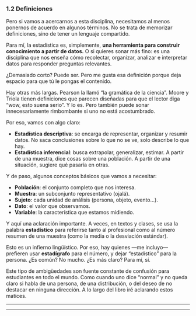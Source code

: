 ### 1.2 Definiciones

Pero si vamos a acercarnos a esta disciplina, necesitamos al menos ponernos de acuerdo en algunos términos. No se trata de memorizar definiciones, sino de tener un lenguaje compartido.

Para mí, la estadística es, simplemente, **una herramienta para construir conocimiento a partir de datos.** O si quieres sonar más fino: es una disciplina que nos enseña cómo recolectar, organizar, analizar e interpretar datos para responder preguntas relevantes.

¿Demasiado corto? Puede ser. Pero me gusta esa definición porque deja espacio para que tú le pongas el contenido.

Hay otras más largas. Pearson la llamó “la gramática de la ciencia”. Moore y Triola tienen definiciones que parecen diseñadas para que el lector diga “wow, esto suena serio”. Y lo es. Pero también puede sonar innecesariamente rimbombante si uno no está acostumbrado.

Por eso, vamos con algo claro:

- **Estadística descriptiva**: se encarga de representar, organizar y resumir datos. No saca conclusiones sobre lo que no se ve, solo describe lo que hay.
- **Estadística inferencial**: busca extrapolar, generalizar, estimar. A partir de una muestra, dice cosas sobre una población. A partir de una situación, sugiere qué pasaría en otras.

Y de paso, algunos conceptos básicos que vamos a necesitar:

- **Población**: el conjunto completo que nos interesa.
- **Muestra**: un subconjunto representativo (ojalá).
- **Sujeto**: cada unidad de análisis (persona, objeto, evento...).
- **Dato**: el valor que observamos.
- **Variable**: la característica que estamos midiendo.

Y aquí una aclaración importante. A veces, en textos y clases, se usa la palabra **estadístico** para referirse tanto al profesional como al número resumen de una muestra (como la media o la desviación estándar). 

Esto es un infierno lingüístico. Por eso, hay quienes —me incluyo— prefieren usar **estadígrafo** para el número, y dejar “estadístico” para la persona. ¿Es común? No mucho. ¿Es más claro? Para mí, sí.

Este tipo de ambigüedades son fuente constante de confusión para estudiantes en todo el mundo. Como cuando uno dice “normal” y no queda claro si habla de una persona, de una distribución, o del deseo de no destacar en ninguna dirección. A lo largo del libro iré aclarando estos matices.

---
---

